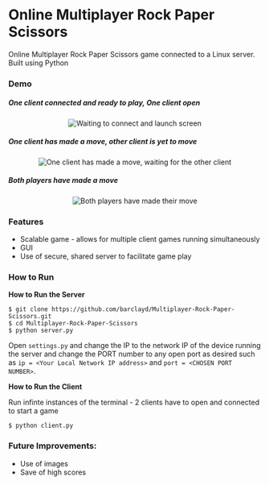 # Online Multiplayer Rock Paper Scissors

Online Multiplayer Rock Paper Scissors game connected to a Linux server. Built using Python

### Demo

##### One client connected and ready to play, One client open 

<p align="center">
  <img alt="Waiting to connect and launch screen" src='https://user-images.githubusercontent.com/39765499/56475369-16f09300-647f-11e9-883b-d9ca04962d82.png'>
</p>

##### One client has made a move, other client is yet to move  

<p align="center">
  <img alt="One client has made a move, waiting for the other client" src='https://user-images.githubusercontent.com/39765499/56475365-10621b80-647f-11e9-87c6-a4656b21f178.png'>
</p>

##### Both players have made a move  

<p align="center">
  <img alt="Both players have made their move" src='https://user-images.githubusercontent.com/39765499/56475367-13f5a280-647f-11e9-8ae2-7a0fb69735bf.png'>
</p>

### Features

* Scalable game - allows for multiple client games running simultaneously
* GUI
* Use of secure, shared server to facilitate game play

### How to Run

**How to Run the Server**

```
$ git clone https://github.com/barclayd/Multiplayer-Rock-Paper-Scissors.git
$ cd Multiplayer-Rock-Paper-Scissors
$ python server.py
```

Open ``settings.py`` and change the IP to the network IP of the device running the server and change the PORT number to any open port as desired such as ``ip = <Your Local Network IP address>`` and ``port = <CHOSEN PORT NUMBER>``.

**How to Run the Client**

Run infinte instances of the terminal - 2 clients have to open and connected to start a game

```
$ python client.py
```

### Future Improvements:

* Use of images
* Save of high scores
